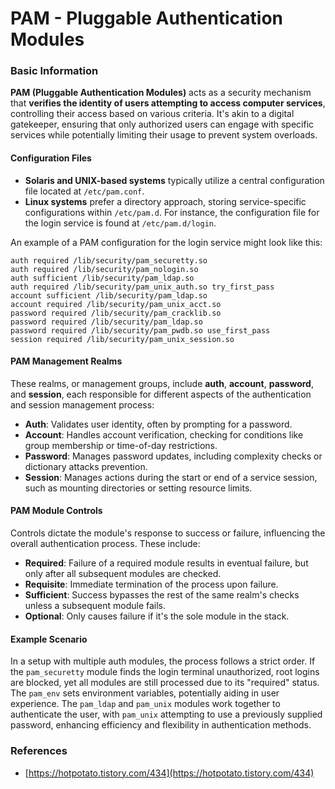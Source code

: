 # PAM - Pluggable Authentication Modules



### Basic Information

**PAM (Pluggable Authentication Modules)** acts as a security mechanism that **verifies the identity of users attempting to access computer services**, controlling their access based on various criteria. It's akin to a digital gatekeeper, ensuring that only authorized users can engage with specific services while potentially limiting their usage to prevent system overloads.

#### Configuration Files

* **Solaris and UNIX-based systems** typically utilize a central configuration file located at `/etc/pam.conf`.
* **Linux systems** prefer a directory approach, storing service-specific configurations within `/etc/pam.d`. For instance, the configuration file for the login service is found at `/etc/pam.d/login`.

An example of a PAM configuration for the login service might look like this:

```
auth required /lib/security/pam_securetty.so
auth required /lib/security/pam_nologin.so
auth sufficient /lib/security/pam_ldap.so
auth required /lib/security/pam_unix_auth.so try_first_pass
account sufficient /lib/security/pam_ldap.so
account required /lib/security/pam_unix_acct.so
password required /lib/security/pam_cracklib.so
password required /lib/security/pam_ldap.so
password required /lib/security/pam_pwdb.so use_first_pass
session required /lib/security/pam_unix_session.so
```

#### **PAM Management Realms**

These realms, or management groups, include **auth**, **account**, **password**, and **session**, each responsible for different aspects of the authentication and session management process:

* **Auth**: Validates user identity, often by prompting for a password.
* **Account**: Handles account verification, checking for conditions like group membership or time-of-day restrictions.
* **Password**: Manages password updates, including complexity checks or dictionary attacks prevention.
* **Session**: Manages actions during the start or end of a service session, such as mounting directories or setting resource limits.

#### **PAM Module Controls**

Controls dictate the module's response to success or failure, influencing the overall authentication process. These include:

* **Required**: Failure of a required module results in eventual failure, but only after all subsequent modules are checked.
* **Requisite**: Immediate termination of the process upon failure.
* **Sufficient**: Success bypasses the rest of the same realm's checks unless a subsequent module fails.
* **Optional**: Only causes failure if it's the sole module in the stack.

#### Example Scenario

In a setup with multiple auth modules, the process follows a strict order. If the `pam_securetty` module finds the login terminal unauthorized, root logins are blocked, yet all modules are still processed due to its "required" status. The `pam_env` sets environment variables, potentially aiding in user experience. The `pam_ldap` and `pam_unix` modules work together to authenticate the user, with `pam_unix` attempting to use a previously supplied password, enhancing efficiency and flexibility in authentication methods.

### References

* [https://hotpotato.tistory.com/434](https://hotpotato.tistory.com/434)


